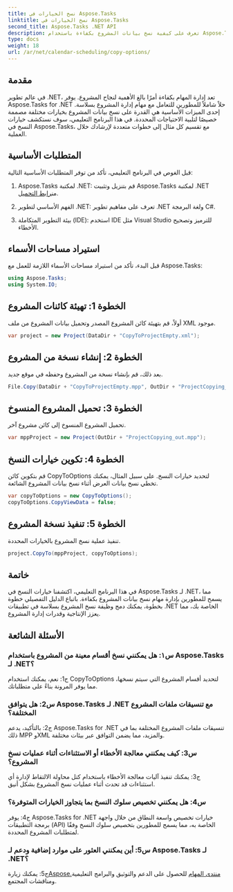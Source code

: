 ```yaml
---
title: نسخ الخيارات في Aspose.Tasks
linktitle: نسخ الخيارات في Aspose.Tasks
second_title: Aspose.Tasks .NET API
description: تعرف على كيفية نسخ بيانات المشروع بكفاءة باستخدام Aspose.Tasks لـ .NET. قم بتحسين تطبيقات .NET الخاصة بك من خلال إمكانيات إدارة المشاريع القوية.
type: docs
weight: 18
url: /ar/net/calendar-scheduling/copy-options/
---
```

## مقدمة

في عالم تطوير .NET، تعد إدارة المهام بكفاءة أمرًا بالغ الأهمية لنجاح المشروع. يوفر Aspose.Tasks for .NET حلاً شاملاً للمطورين للتعامل مع مهام إدارة المشروع بسلاسة. إحدى الميزات الأساسية هي القدرة على نسخ بيانات المشروع بخيارات مختلفة مصممة خصيصًا لتلبية الاحتياجات المحددة. في هذا البرنامج التعليمي، سوف نستكشف خيارات النسخ في Aspose.Tasks، مع تقسيم كل مثال إلى خطوات متعددة لإرشادك خلال العملية.

## المتطلبات الأساسية

قبل الغوص في البرنامج التعليمي، تأكد من توفر المتطلبات الأساسية التالية:

1.  Aspose.Tasks لمكتبة .NET: قم بتنزيل وتثبيت Aspose.Tasks لمكتبة .NET من[رابط التحميل](https://releases.aspose.com/tasks/net/).
   
2. الفهم الأساسي لتطوير .NET: تعرف على مفاهيم تطوير .NET ولغة البرمجة C#.

3. بيئة التطوير المتكاملة (IDE): استخدم IDE مثل Visual Studio للترميز وتصحيح الأخطاء.

## استيراد مساحات الأسماء

قبل البدء، تأكد من استيراد مساحات الأسماء اللازمة للعمل مع Aspose.Tasks:

```csharp
using Aspose.Tasks;
using System.IO;


```

## الخطوة 1: تهيئة كائنات المشروع

أولاً، قم بتهيئة كائن المشروع المصدر وتحميل بيانات المشروع من ملف XML موجود.

```csharp
var project = new Project(DataDir + "CopyToProjectEmpty.xml");
```

## الخطوة 2: إنشاء نسخة من المشروع

بعد ذلك، قم بإنشاء نسخة من المشروع وحفظه في موقع جديد.

```csharp
File.Copy(DataDir + "CopyToProjectEmpty.mpp", OutDir + "ProjectCopying_out.mpp", true);
```

## الخطوة 3: تحميل المشروع المنسوخ

تحميل المشروع المنسوخ إلى كائن مشروع آخر.

```csharp
var mppProject = new Project(OutDir + "ProjectCopying_out.mpp");
```

## الخطوة 4: تكوين خيارات النسخ

قم بتكوين كائن CopyToOptions لتحديد خيارات النسخ. على سبيل المثال، يمكنك تخطي نسخ بيانات العرض أثناء نسخ بيانات المشروع الشائعة.

```csharp
var copyToOptions = new CopyToOptions();
copyToOptions.CopyViewData = false;
```

## الخطوة 5: تنفيذ نسخة المشروع

تنفيذ عملية نسخ المشروع بالخيارات المحددة.

```csharp
project.CopyTo(mppProject, copyToOptions);
```

## خاتمة

في هذا البرنامج التعليمي، اكتشفنا خيارات النسخ في Aspose.Tasks لـ .NET، مما يسمح للمطورين بإدارة مهام نسخ بيانات المشروع بكفاءة. باتباع الدليل التفصيلي خطوة بخطوة، يمكنك دمج وظيفة نسخ المشروع بسلاسة في تطبيقات .NET الخاصة بك، مما يعزز الإنتاجية وقدرات إدارة المشروع.

## الأسئلة الشائعة

### س١: هل يمكنني نسخ أقسام معينة من المشروع باستخدام Aspose.Tasks لـ .NET؟

ج1: نعم، يمكنك استخدام CopyToOptions لتحديد أقسام المشروع التي سيتم نسخها، مما يوفر المرونة بناءً على متطلباتك.

### س2: هل يتوافق Aspose.Tasks لـ .NET مع تنسيقات ملفات المشروع المختلفة؟

ج2: بالتأكيد، يدعم Aspose.Tasks for .NET تنسيقات ملفات المشروع المختلفة بما في ذلك MPP وXML والمزيد، مما يضمن التوافق عبر بيئات مختلفة.

### س3: كيف يمكنني معالجة الأخطاء أو الاستثناءات أثناء عمليات نسخ المشروع؟

ج3: يمكنك تنفيذ آليات معالجة الأخطاء باستخدام كتل محاولة الالتقاط لإدارة أي استثناءات قد تحدث أثناء عمليات نسخ المشروع بشكل أنيق.

### س4: هل يمكنني تخصيص سلوك النسخ بما يتجاوز الخيارات المتوفرة؟

ج4: يوفر Aspose.Tasks for .NET خيارات تخصيص واسعة النطاق من خلال واجهة برمجة التطبيقات (API) الخاصة به، مما يسمح للمطورين بتخصيص سلوك النسخ وفقًا لمتطلبات المشروع المحددة.

### س5: أين يمكنني العثور على موارد إضافية ودعم لـ Aspose.Tasks لـ .NET؟

 ج5: يمكنك زيارة[Aspose.منتدى المهام](https://forum.aspose.com/c/tasks/15) للحصول على الدعم والتوثيق والبرامج التعليمية ومناقشات المجتمع.